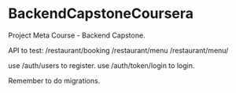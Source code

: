 # BackendCapstoneCoursera
Project Meta Course - Backend Capstone.

API to test: 
/restaurant/booking
/restaurant/menu
/restaurant/menu/<INT>

use /auth/users to register.
use /auth/token/login to login.

Remember to do migrations.
